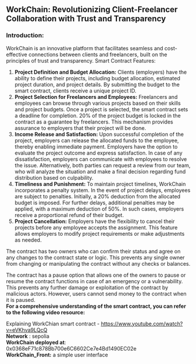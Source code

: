 ## ﻿**WorkChain: Revolutionizing Client-Freelancer Collaboration with Trust and Transparency**

### **Introduction:**
WorkChain is an innovative platform that facilitates seamless and cost-effective connections between clients and freelancers, built on the principles of trust and transparency. Smart Contract Features:

1. **Project Definition and Budget Allocation:**
   Clients (employers) have the ability to define their projects, including budget allocation, estimated project duration, and project details. By submitting the budget to the smart contract, clients receive a unique project ID.
1. **Project Selection for Freelancers and Employees:**
   Freelancers and employees can browse through various projects based on their skills and project budgets. Once a project is selected, the smart contract sets a deadline for completion. 20% of the project budget is locked in the contract as a guarantee by freelancers. This mechanism provides assurance to employers that their project will be done.
1. **Income Release and Satisfaction:**
   Upon successful completion of the project, employers can release the allocated funds to the employee, thereby enabling immediate payment. Employers have the option to evaluate the project outcome and express satisfaction. In case of any dissatisfaction, employers can communicate with employees to resolve the issue. Alternatively, both parties can request a review from our team, who will analyze the situation and make a final decision regarding fund distribution based on culpability.
1. **Timeliness and Punishment:**
   To maintain project timelines, WorkChain incorporates a penalty system. In the event of project delays, employees are subject to penalties. Initially, a 20% deduction from the allocated budget is imposed. For further delays, additional penalties may be applied, with a maximum deduction of 50%. In such cases, employers receive a proportional refund of their budget.
1. **Project Cancellation:**
   Employers have the flexibility to cancel their projects before any employee accepts the assignment. This feature allows employers to modify project requirements or make adjustments as needed.

The contract has two owners who can confirm their status and agree on any changes to the contract state or logic. This prevents any single owner from changing or manipulating the contract without any checks or balances.

The contract has a pause option that allows one of the owners to pause or resume the contract functions in case of an emergency or a vulnerability. This prevents any further damage or exploitation of the contract by malicious actors. However, users cannot send money to the contract when it is paused.      
**For a comprehensive understanding of the  smart contract, you can refer to the following video resource:**

   Explaining WorkChian smart contract - https://www.youtube.com/watch?v=eVKhva9LQcQ   
   **Network** : sepolia   
   **WorkChain deployed at**: 0x0368eF71c878Bb700e6C6602Ce7e4Bd1490EC02e   
   **WorkChain_Front:** a simple user interface


